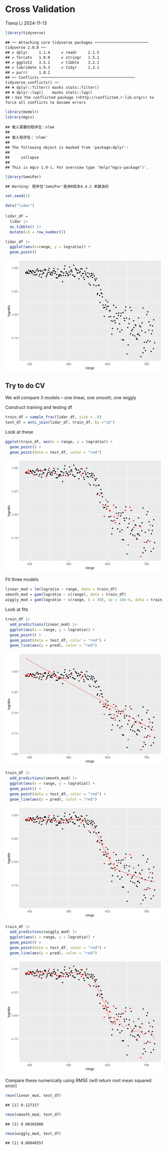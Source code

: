 Cross Validation
================
Tianqi Li
2024-11-13

``` r
library(tidyverse)
```

    ## ── Attaching core tidyverse packages ──────────────────────── tidyverse 2.0.0 ──
    ## ✔ dplyr     1.1.4     ✔ readr     2.1.5
    ## ✔ forcats   1.0.0     ✔ stringr   1.5.1
    ## ✔ ggplot2   3.5.1     ✔ tibble    3.2.1
    ## ✔ lubridate 1.9.3     ✔ tidyr     1.3.1
    ## ✔ purrr     1.0.2     
    ## ── Conflicts ────────────────────────────────────────── tidyverse_conflicts() ──
    ## ✖ dplyr::filter() masks stats::filter()
    ## ✖ dplyr::lag()    masks stats::lag()
    ## ℹ Use the conflicted package (<http://conflicted.r-lib.org/>) to force all conflicts to become errors

``` r
library(modelr)
library(mgcv)
```

    ## 载入需要的程序包：nlme
    ## 
    ## 载入程序包：'nlme'
    ## 
    ## The following object is masked from 'package:dplyr':
    ## 
    ##     collapse
    ## 
    ## This is mgcv 1.9-1. For overview type 'help("mgcv-package")'.

``` r
library(SemiPar)
```

    ## Warning: 程序包'SemiPar'是用R版本4.4.2 来建造的

``` r
set.seed(1)
```

``` r
data("lidar")

lidar_df = 
  lidar |>
  as_tibble() |>
  mutate(id = row_number())
```

``` r
lidar_df |>
  ggplot(aes(x=range, y = logratio)) +
  geom_point()
```

![](cross_validation_files/figure-gfm/unnamed-chunk-3-1.png)<!-- -->

## Try to do CV

We will compare 3 models – one linear, one smooth, one wiggly

Construct training and testing df

``` r
train_df = sample_frac(lidar_df, size = .8)
test_df = anti_join(lidar_df, train_df, by ="id")
```

Look at these

``` r
ggplot(train_df, aes(x = range, y = logratio)) +
  geom_point() +
  geom_point(data = test_df, color = "red")
```

![](cross_validation_files/figure-gfm/unnamed-chunk-5-1.png)<!-- -->

Fit three models

``` r
linear_mod = lm(logratio ~ range, data = train_df)
smooth_mod = gam(logratio ~ s(range), data = train_df)
wiggly_mod = gam(logratio ~ s(range, k = 30), sp = 10e-6, data = train_df)
```

Look at fits

``` r
train_df |>
  add_predictions(linear_mod) |>
  ggplot(aes(x = range, y = logratio)) +
  geom_point() +
  geom_point(data = test_df, color = "red") +
  geom_line(aes(y = pred), color = "red")
```

![](cross_validation_files/figure-gfm/unnamed-chunk-7-1.png)<!-- -->

``` r
train_df |>
  add_predictions(smooth_mod) |>
  ggplot(aes(x = range, y = logratio)) +
  geom_point() +
  geom_point(data = test_df, color = "red") +
  geom_line(aes(y = pred), color = "red")
```

![](cross_validation_files/figure-gfm/unnamed-chunk-7-2.png)<!-- -->

``` r
train_df |>
  add_predictions(wiggly_mod) |>
  ggplot(aes(x = range, y = logratio)) +
  geom_point() +
  geom_point(data = test_df, color = "red") +
  geom_line(aes(y = pred), color = "red")
```

![](cross_validation_files/figure-gfm/unnamed-chunk-8-1.png)<!-- -->

Compare these numerically using RMSE (will return root mean squared
error)

``` r
rmse(linear_mod, test_df)
```

    ## [1] 0.127317

``` r
rmse(smooth_mod, test_df)
```

    ## [1] 0.08302008

``` r
rmse(wiggly_mod, test_df)
```

    ## [1] 0.08848557
